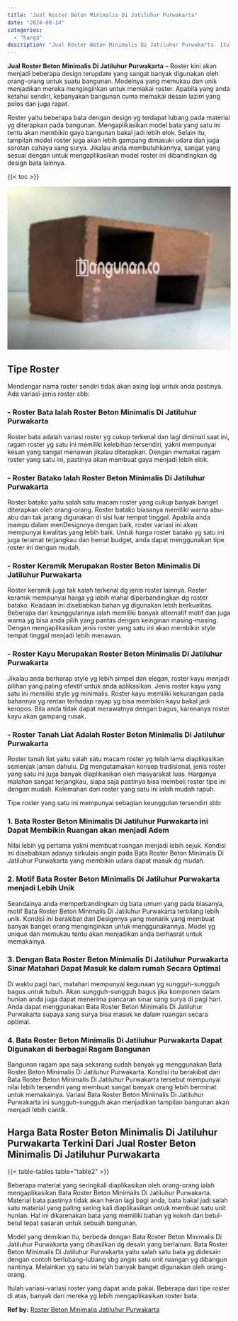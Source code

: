 ```yaml
---
title: "Jual Roster Beton Minimalis Di Jatiluhur Purwakarta"
date: "2024-09-14"
categories: 
  - "harga"
description: "Jual Roster Beton Minimalis Di Jatiluhur Purwakarta. Itulah variasi-variasi roster yang dapat anda pakai. Beberapa dari tipe roster di atas, banyak dari mere..."
---
```


**Jual Roster Beton Minimalis Di Jatiluhur Purwakarta** – Roster kini akan menjadi beberapa design terupdate yang sangat banyak digunakan oleh orang-orang untuk suatu bangunan. Modelnya yang memukau dan unik menjadikan mereka menginginkan untuk memakai roster. Apabila yang anda ketahui sendiri, kebanyakan bangunan cuma memakai desain lazim yang polos dan juga rapat.

Roster yaitu beberapa bata dengan design yg terdapat lubang pada material yg diterapkan pada bangunan. Mengaplikasikan model bata yang satu ini tentu akan membikin gaya bangunan bakal jadi lebih elok. Selain itu, tampilan model roster juga akan lebih gampang dimasuki udara dan juga sorotan cahaya sang surya. Jikalau anda membutuhkannya, sangat yang sesuai dengan untuk mengaplikasikan model roster ini dibandingkan dg design bata lainnya.

{{< toc >}}

![Jual Roster Beton Minimalis Di Jatiluhur Purwakarta](/images/bata-roster-minimalis-29.png)

## Tipe Roster

Mendengar nama roster sendiri tidak akan asing lagi untuk anda pastinya. Ada variasi-jenis roster sbb:

### \- Roster Bata Ialah Roster Beton Minimalis Di Jatiluhur Purwakarta

Roster bata adalah variasi roster yg cukup terkenal dan lagi diminati saat ini, ragam roster yg satu ini memiliki kelebihan tersendiri, yakni mempunyai kesan yang sangat menawan jikalau diterapkan. Dengan memakai ragam roster yang satu ini, pastinya akan membuat gaya menjadi lebih elok.

### \- Roster Batako Ialah Roster Beton Minimalis Di Jatiluhur Purwakarta

Roster batako yaitu salah satu macam roster yang cukup banyak banget diterapkan oleh orang-orang. Roster batako biasanya memiliki warna abu-abu dan tak jarang digunakan di sisi luar tempat tinggal. Apabila anda mampu dalam menDesignnya dengan baik, roster variasi ini akan mempunyai kwalitas yang lebih baik. Untuk harga roster batako yg satu ini juga teramat terjangkau dan hemat budget, anda dapat menggunakan tipe roster ini dengan mudah.

### \- Roster Keramik Merupakan Roster Beton Minimalis Di Jatiluhur Purwakarta

Roster keramik juga tak kalah terkenal dg jenis roster lainnya. Roster keramik mempunyai harga yg lebih mahal diperbandingkan dg roster batako. Keadaan ini disebabkan bahan yg digunakan lebih berkualitas. Beberapa dari keunggulannya ialah memiliki banyak alternatif motif dan juga warna yg bisa anda pilih yang pantas dengan keinginan masing-masing. Dengan mengaplikasikan jenis roster yang satu ini akan membikin style tempat tinggal menjadi lebih menawan.

### \- Roster Kayu Merupakan Roster Beton Minimalis Di Jatiluhur Purwakarta

Jikalau anda berharap style yg lebih simpel dan elegan, roster kayu menjadi pilihan yang paling efektif untuk anda aplikasikan. Jenis roster kayu yang satu ini memiliki style yg minimalis. Roster kayu memiliki kekurangan pada bahannya yg rentan terhadap rayap yg bisa membikin kayu bakal jadi keropos. Bila anda tidak dapat merawatnya dengan bagus, karenanya roster kayu akan gampang rusak.

### \- Roster Tanah Liat Adalah Roster Beton Minimalis Di Jatiluhur Purwakarta

Roster tanah liat yaitu salah satu macam roster yg telah lama diaplikasikan semenjak jaman dahulu. Dg mengutamakan konsep tradisional, jenis roster yang satu ini juga banyak diaplikasikan oleh masyarakat luas. Harganya malahan sangat terjangkau, siapa saja pastinya bisa membeli roster tipe ini dengan mudah. Kelemahan dari roster yang satu ini ialah mudah rapuh.

Tipe roster yang satu ini mempunyai sebagian keunggulan tersendiri sbb:

### 1\. Bata Roster Beton Minimalis Di Jatiluhur Purwakarta ini Dapat Membikin Ruangan akan menjadi Adem

Nilai lebih yg pertama yakni membuat ruangan menjadi lebih sejuk. Kondisi ini disebabkan adanya sirkulais angin pada Bata Roster Beton Minimalis Di Jatiluhur Purwakarta yang membikin udara dapat masuk dg mudah.

### 2\. Motif Bata Roster Beton Minimalis Di Jatiluhur Purwakarta menjadi Lebih Unik

Seandainya anda memperbandingkan dg bata umum yang pada biasanya, motif Bata Roster Beton Minimalis Di Jatiluhur Purwakarta terbilang lebih unik. Kondisi ini berakibat dari Designnya yang menarik yang membuat banyak banget orang menginginkan untuk menggunakannya. Model yg unique dan memukau tentu akan menjadikan anda berhasrat untuk memakainya.

### 3\. Dengan Bata Roster Beton Minimalis Di Jatiluhur Purwakarta Sinar Matahari Dapat Masuk ke dalam rumah Secara Optimal

Di waktu pagi hari, matahari mempunyai kegunaan yg sungguh-sungguh bagus untuk tubuh. Akan sungguh-sungguh bagus jika komponen dalam hunian anda juga dapat menerima pancaran sinar sang surya di pagi hari. Anda dapat menggunakan Bata Roster Beton Minimalis Di Jatiluhur Purwakarta supaya sang surya bisa masuk ke dalam ruangan secara optimal.

### 4\. Bata Roster Beton Minimalis Di Jatiluhur Purwakarta Dapat Digunakan di berbagai Ragam Bangunan

Bangunan ragam apa saja sekarang sudah banyak yg menggunakan Bata Roster Beton Minimalis Di Jatiluhur Purwakarta. Kondisi itu berakibat dari Bata Roster Beton Minimalis Di Jatiluhur Purwakarta tersebut mempunyai nilai lebih tersendiri yang membuat sangat banyak orang lebih berminat untuk memakainya. Variasi Bata Roster Beton Minimalis Di Jatiluhur Purwakarta ini sungguh-sungguh akan menjadikan tampilan bangunan akan menjadi lebih cantik.

## Harga Bata Roster Beton Minimalis Di Jatiluhur Purwakarta Terkini Dari Jual Roster Beton Minimalis Di Jatiluhur Purwakarta

{{< table-tables table="table2" >}}

Beberapa material yang seringkali diaplikasikan oleh orang-orang ialah mengaplikasikan Bata Roster Beton Minimalis Di Jatiluhur Purwakarta. Material bata pastinya tidak akan heran lagi bagi anda, bata bakal jadi salah satu material yang paling sering kali diaplikasikan untuk membuat satu unit hunian. Hal ini dikarenakan bata yang memiliki bahan yg kokoh dan betul-betul tepat sasaran untuk sebuah bangunan.

Model yang demikian itu, berbeda dengan Bata Roster Beton Minimalis Di Jatiluhur Purwakarta yang dihasilkan dg desain yang berlainan. Bata Roster Beton Minimalis Di Jatiluhur Purwakarta yaitu salah satu bata yg didesain dengan contoh berlubang-lubang sbg angin satu unit ruangan yg dibangun nantinya. Melainkan yg satu ini telah banyak banget digunakan oleh orang-orang.

Itulah variasi-variasi roster yang dapat anda pakai. Beberapa dari tipe roster di atas, banyak dari mereka yg lebih mengaplikasikan roster bata.

**Ref by:** [Roster Beton Minimalis Jatiluhur Purwakarta](https://id.wikipedia.org/wiki/Roster)
